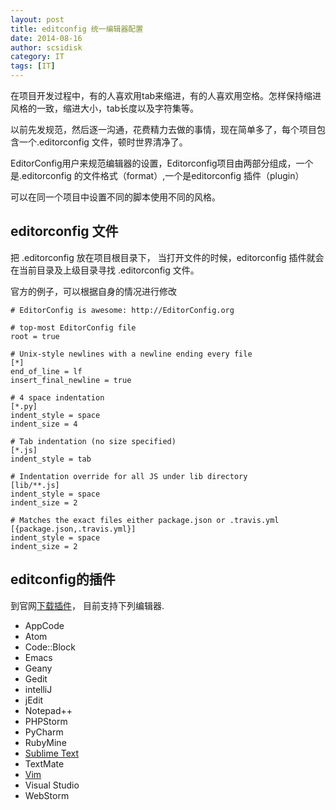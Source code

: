 ```yaml
---
layout: post
title: editconfig 统一编辑器配置
date: 2014-08-16
author: scsidisk
category: IT
tags: [IT]
---
```


在项目开发过程中，有的人喜欢用tab来缩进，有的人喜欢用空格。怎样保持缩进风格的一致，缩进大小，tab长度以及字符集等。

以前先发规范，然后逐一沟通，花费精力去做的事情，现在简单多了，每个项目包含一个.editorconfig 文件，顿时世界清净了。

EditorConfig用户来规范编辑器的设置，Editorconfig项目由两部分组成，一个是.editorconfig 的文件格式（format）,一个是editorconfig 插件（plugin）

可以在同一个项目中设置不同的脚本使用不同的风格。

## editorconfig 文件

把 .editorconfig 放在项目根目录下， 当打开文件的时候，editorconfig 插件就会在当前目录及上级目录寻找 .editorconfig 文件。

官方的例子，可以根据自身的情况进行修改

```
# EditorConfig is awesome: http://EditorConfig.org

# top-most EditorConfig file
root = true

# Unix-style newlines with a newline ending every file
[*]
end_of_line = lf
insert_final_newline = true

# 4 space indentation
[*.py]
indent_style = space
indent_size = 4

# Tab indentation (no size specified)
[*.js]
indent_style = tab

# Indentation override for all JS under lib directory
[lib/**.js]
indent_style = space
indent_size = 2

# Matches the exact files either package.json or .travis.yml
[{package.json,.travis.yml}]
indent_style = space
indent_size = 2
```

## editconfig的插件

到官网[下载插件](http://editorconfig.org/#download)， 目前支持下列编辑器.

- AppCode
- Atom
- Code::Block
- Emacs
- Geany
- Gedit
- intelliJ
- jEdit
- Notepad++
- PHPStorm
- PyCharm
- RubyMine
- [Sublime Text](https://github.com/sindresorhus/editorconfig-sublime#readme)
- TextMate
- [Vim](https://github.com/editorconfig/editorconfig-vim#readme)
- Visual Studio
- WebStorm

